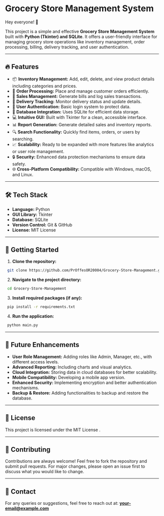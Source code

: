 # Grocery Store Management System

Hey everyone! 👋

This project is a simple and effective **Grocery Store Management System** built with **Python (Tkinter) and SQLite**. It offers a user-friendly interface for managing grocery store operations like inventory management, order processing, billing, delivery tracking, and user authentication.

---

## 🔥 Features
- 📦 **Inventory Management:** Add, edit, delete, and view product details including categories and prices. 
- 🛒 **Order Processing:** Place and manage customer orders efficiently. 
- 💸 **Sales Management:** Generate bills and log sales transactions. 
- 🚚 **Delivery Tracking:** Monitor delivery status and update details. 
- 👤 **User Authentication:** Basic login system to protect data. 
- 💾 **Database Integration:** Uses SQLite for efficient data storage. 
- 💻 **Intuitive GUI:** Built with Tkinter for a clean, accessible interface. 
- 📊 **Report Generation:** Generate detailed sales and inventory reports.  
- 🔍 **Search Functionality:** Quickly find items, orders, or users by searching.
- 📈 **Scalability:** Ready to be expanded with more features like analytics or user role management. 
- 🔒 **Security:** Enhanced data protection mechanisms to ensure data safety.
- 🌐 **Cross-Platform Compatibility:** Compatible with Windows, macOS, and Linux.

---

## 🛠 Tech Stack
- **Language:** Python  
- **GUI Library:** Tkinter  
- **Database:** SQLite  
- **Version Control:** Git & GitHub  
- **License:** MIT License

---

## 🚀 Getting Started
1. **Clone the repository:**  
```bash
 git clone https://github.com/PrOffesOR20004/Grocery-Store-Management.git
```

2. **Navigate to the project directory:**  
```bash
 cd Grocery-Store-Management
```

3. **Install required packages (if any):**  
```bash
 pip install -r requirements.txt
```

4. **Run the application:**  
```bash
 python main.py
```

---

## 📌 Future Enhancements
- **User Role Management:** Adding roles like Admin, Manager, etc., with different access levels.
- **Advanced Reporting:** Including charts and visual analytics.
- **Cloud Integration:** Storing data in cloud databases for better scalability.
- **Mobile Compatibility:** Developing a mobile app version.
- **Enhanced Security:** Implementing encryption and better authentication mechanisms.
- **Backup & Restore:** Adding functionalities to backup and restore the database.

---

## 📜 License
This project is licensed under the MIT License .

---

## 🤝 Contributing
Contributions are always welcome! Feel free to fork the repository and submit pull requests. For major changes, please open an issue first to discuss what you would like to change.

---

## 📧 Contact
For any queries or suggestions, feel free to reach out at: **your-email@example.com**

